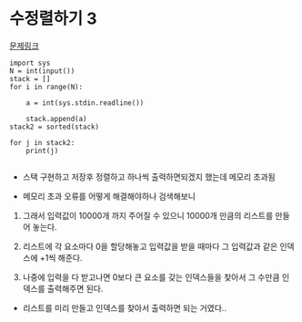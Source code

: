 # 수정렬하기 3
[문제링크](https://www.acmicpc.net/problem/10989)
```
import sys
N = int(input())
stack = []
for i in range(N):

    a = int(sys.stdin.readline())

    stack.append(a)
stack2 = sorted(stack)

for j in stack2:
    print(j)


```
- 스택 구현하고 저장후 정렬하고 하나씩 출력하면되겠지 했는데 메모리 초과됨

- 메모리 초과 오류를 어떻게 해결해야하나 검색해보니 

1. 그래서 입력값이 10000개 까지 주어질 수 있으니 10000개 만큼의 리스트를 만들어 놓는다.

2. 리스트에 각 요소마다 0을 할당해놓고 입력값을 받을 때마다 그 입력값과 같은 인덱스에 +1씩 해준다.

3. 나중에 입력을 다 받고나면 0보다 큰 요소를 갖는 인덱스들을 찾아서 그 수만큼 인덱스를 출력해주면 된다.

- 리스트를 미리 만들고 인덱스를 찾아서 출력하면 되는 거였다..